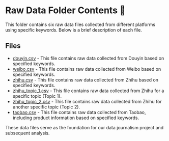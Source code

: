 # Raw Data Folder Contents 📁

This folder contains six raw data files collected from different platforms using specific keywords. Below is a brief description of each file.

## Files

- [douyin.csv](douyin.csv) - This file contains raw data collected from Douyin based on specified keywords.
- [weibo.csv](weibo.csv) - This file contains raw data collected from Weibo based on specified keywords.
- [zhihu.csv](zhihu.csv) - This file contains raw data collected from Zhihu based on specified keywords.
- [zhihu_topic_1.csv](zhihu_topic_1.csv) - This file contains raw data collected from Zhihu for a specific topic (Topic 1).
- [zhihu_topic_2.csv](zhihu_topic_2.csv) - This file contains raw data collected from Zhihu for another specific topic (Topic 2).
- [taobao.csv](taobao.csv) - This file contains raw data collected from Taobao, including product information based on specified keywords.

These data files serve as the foundation for our data journalism project and subsequent analysis.
